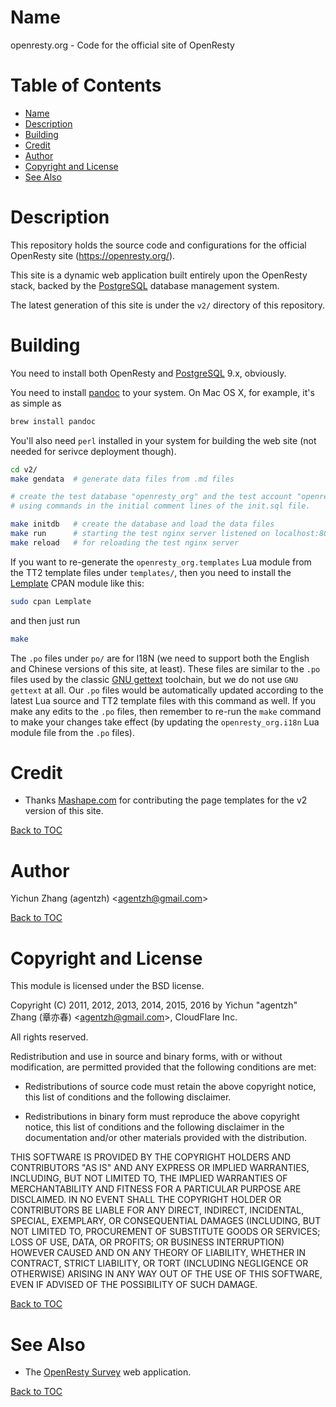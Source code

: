 Name
====

openresty.org - Code for the official site of OpenResty

Table of Contents
=================

* [Name](#name)
* [Description](#description)
* [Building](#building)
* [Credit](#credit)
* [Author](#author)
* [Copyright and License](#copyright-and-license)
* [See Also](#see-also)

Description
===========

This repository holds the source code and configurations for the official OpenResty site (https://openresty.org/).

This site is a dynamic web application built entirely upon the OpenResty stack, backed by the [PostgreSQL](http://www.postgresql.org/)
database management system.

The latest generation of this site is under the `v2/` directory of this repository.

Building
========

You need to install both OpenResty and [PostgreSQL](http://www.postgresql.org/) 9.x, obviously.

You need to install [pandoc](http://pandoc.org/) to your system. On Mac OS X, for example, it's as simple as

```bash
brew install pandoc
```

You'll also need `perl` installed in your system for building the web site (not needed for serivce deployment though).

```bash
cd v2/
make gendata  # generate data files from .md files

# create the test database "openresty_org" and the test account "openresty" in your local PostgreSQL server.
# using commands in the initial comment lines of the init.sql file.

make initdb   # create the database and load the data files
make run      # starting the test nginx server listened on localhost:8080
make reload   # for reloading the test nginx server
```

If you want to re-generate the `openresty_org.templates` Lua module from the TT2 template files under `templates/`, then
you need to install the [Lemplate](https://metacpan.org/pod/Lemplate) CPAN module like this:

```bash
sudo cpan Lemplate
```

and then just run

```bash
make
```

The `.po` files under `po/` are for I18N (we need to support both the English and Chinese versions of this site, at least).
These files are similar to the `.po` files used by the classic [GNU gettext](https://www.gnu.org/software/gettext/) toolchain,
but we do not use `GNU gettext` at all.  Our `.po` files would be automatically updated according to the latest Lua source
and TT2 template files with this command as well. If you make any edits to the `.po` files, then remember to re-run the
`make` command to make your changes take effect (by updating the `openresty_org.i18n` Lua module file from the `.po` files).

Credit
======

* Thanks [Mashape.com](https://www.mashape.com) for contributing the page templates for the v2 version of this site.

[Back to TOC](#table-of-contents)

Author
======

Yichun Zhang (agentzh) &lt;agentzh@gmail.com&gt;

[Back to TOC](#table-of-contents)

Copyright and License
=====================

This module is licensed under the BSD license.

Copyright (C) 2011, 2012, 2013, 2014, 2015, 2016 by Yichun "agentzh" Zhang (章亦春) &lt;agentzh@gmail.com&gt;, CloudFlare Inc.

All rights reserved.

Redistribution and use in source and binary forms, with or without modification, are permitted provided that the following conditions are met:

* Redistributions of source code must retain the above copyright notice, this list of conditions and the following disclaimer.

* Redistributions in binary form must reproduce the above copyright notice, this list of conditions and the following disclaimer in the documentation and/or other materials provided with the distribution.

THIS SOFTWARE IS PROVIDED BY THE COPYRIGHT HOLDERS AND CONTRIBUTORS "AS IS" AND ANY EXPRESS OR IMPLIED WARRANTIES, INCLUDING, BUT NOT LIMITED TO, THE IMPLIED WARRANTIES OF MERCHANTABILITY AND FITNESS FOR A PARTICULAR PURPOSE ARE DISCLAIMED. IN NO EVENT SHALL THE COPYRIGHT HOLDER OR CONTRIBUTORS BE LIABLE FOR ANY DIRECT, INDIRECT, INCIDENTAL, SPECIAL, EXEMPLARY, OR CONSEQUENTIAL DAMAGES (INCLUDING, BUT NOT LIMITED TO, PROCUREMENT OF SUBSTITUTE GOODS OR SERVICES; LOSS OF USE, DATA, OR PROFITS; OR BUSINESS INTERRUPTION) HOWEVER CAUSED AND ON ANY THEORY OF LIABILITY, WHETHER IN CONTRACT, STRICT LIABILITY, OR TORT (INCLUDING NEGLIGENCE OR OTHERWISE) ARISING IN ANY WAY OUT OF THE USE OF THIS SOFTWARE, EVEN IF ADVISED OF THE POSSIBILITY OF SUCH DAMAGE.

[Back to TOC](#table-of-contents)

See Also
========

* The [OpenResty Survey](https://github.com/agentzh/openresty-survey) web application.

[Back to TOC](#table-of-contents)

